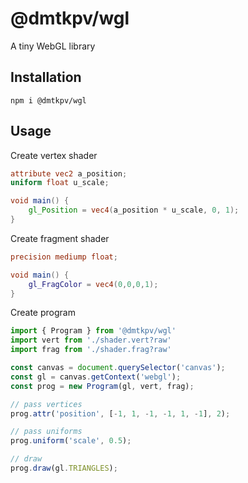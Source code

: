 # @dmtkpv/wgl
A tiny WebGL library

## Installation
```shell
npm i @dmtkpv/wgl
```

## Usage

Create vertex shader
```glsl
attribute vec2 a_position;
uniform float u_scale;

void main() {
    gl_Position = vec4(a_position * u_scale, 0, 1);
}
```

Create fragment shader
```glsl
precision mediump float;

void main() {
    gl_FragColor = vec4(0,0,0,1);
}
```

Create program
```js
import { Program } from '@dmtkpv/wgl'
import vert from './shader.vert?raw'
import frag from './shader.frag?raw'

const canvas = document.querySelector('canvas');
const gl = canvas.getContext('webgl');
const prog = new Program(gl, vert, frag);

// pass vertices
prog.attr('position', [-1, 1, -1, -1, 1, -1], 2);

// pass uniforms
prog.uniform('scale', 0.5);

// draw
prog.draw(gl.TRIANGLES);
```